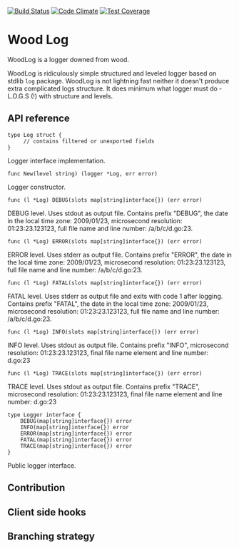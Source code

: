 [![Build Status](https://travis-ci.org/I159/woodlog.svg?branch=master)](https://travis-ci.org/I159/woodlog)
[![Code Climate](https://codeclimate.com/github/I159/woodlog/badges/gpa.svg)](https://codeclimate.com/github/I159/woodlog)
[![Test Coverage](https://codeclimate.com/github/I159/woodlog/badges/coverage.svg)](https://codeclimate.com/github/I159/woodlog/coverage)

# Wood Log

WoodLog is a logger downed from wood.

WoodLog is ridiculously simple structured and leveled logger based on
stdlib `log` package. WoodLog is not lightning fast neither it doesn't
produce extra complicated logs structure. It does minimum what logger
must do - L.O.G.S (!) with structure and levels.

## API reference

    type Log struct {
         // contains filtered or unexported fields
    }
Logger interface implementation.

    func New(level string) (logger *Log, err error)
Logger constructor.

    func (l *Log) DEBUG(slots map[string]interface{}) (err error)
DEBUG level. Uses stdout as output file. Contains prefix "DEBUG", the
date in the local time zone: 2009/01/23, microsecond resolution:
01:23:23.123123, full file name and line number: /a/b/c/d.go:23.

    func (l *Log) ERROR(slots map[string]interface{}) (err error)
ERROR level. Uses stderr as output file. Contains prefix "ERROR", the
date in the local time zone: 2009/01/23, microsecond resolution:
01:23:23.123123, full file name and line number: /a/b/c/d.go:23.

    func (l *Log) FATAL(slots map[string]interface{}) (err error)
FATAL level. Uses stderr as output file and exits with code 1 after
logging. Contains prefix "FATAL", the date in the local time zone:
2009/01/23, microsecond resolution: 01:23:23.123123, full file name and
line number: /a/b/c/d.go:23.

    func (l *Log) INFO(slots map[string]interface{}) (err error)
INFO level. Uses stdout as output file. Contains prefix "INFO",
microsecond resolution: 01:23:23.123123, final file name element and
line number: d.go:23

    func (l *Log) TRACE(slots map[string]interface{}) (err error)
TRACE level. Uses stdout as output file. Contains prefix "TRACE",
microsecond resolution: 01:23:23.123123, final file name element and
line number: d.go:23

    type Logger interface {
        DEBUG(map[string]interface{}) error
        INFO(map[string]interface{}) error
        ERROR(map[string]interface{}) error
        FATAL(map[string]interface{}) error
        TRACE(map[string]interface{}) error
    }
Public logger interface.

## Contribution

Client side hooks
-----------------
Branching strategy
------------------
